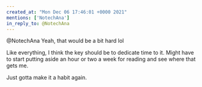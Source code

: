 ```yaml
---
created_at: "Mon Dec 06 17:46:01 +0000 2021"
mentions: ['NotechAna']
in_reply_to: @NotechAna
---
```


@NotechAna Yeah, that would be a bit hard lol

Like everything, I think the key should be to dedicate time to it. Might have to start putting aside an hour or two a week for reading and see where that gets me. 

Just gotta make it a habit again.